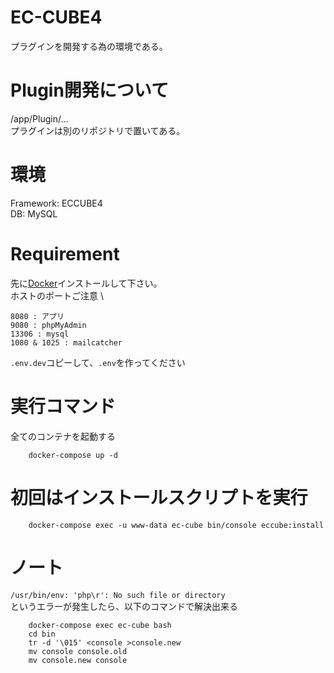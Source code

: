 # EC-CUBE4
プラグインを開発する為の環境である。

# Plugin開発について 
/app/Plugin/... \
プラグインは別のリポジトリで置いてある。

# 環境
Framework: ECCUBE4 \
DB: MySQL

# Requirement
先に[Docker](https://www.docker.com/)インストールして下さい。 \
ホストのポートご注意 \
```
8080 : アプリ
9080 : phpMyAdmin
13306 : mysql
1080 & 1025 : mailcatcher
```
`.env.dev`コピーして、`.env`を作ってください

# 実行コマンド
全てのコンテナを起動する
```
    docker-compose up -d
```

# 初回はインストールスクリプトを実行
```
    docker-compose exec -u www-data ec-cube bin/console eccube:install
```

# ノート
`/usr/bin/env: 'php\r': No such file or directory` \
というエラーが発生したら、以下のコマンドで解決出来る
```
	docker-compose exec ec-cube bash
	cd bin
	tr -d '\015' <console >console.new
	mv console console.old
	mv console.new console
```